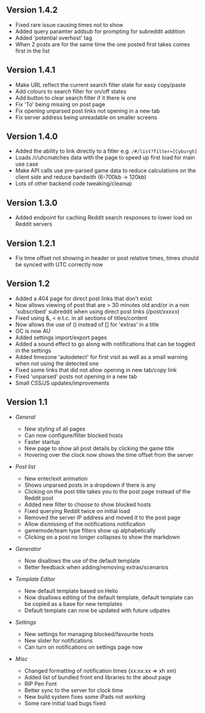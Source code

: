 ## Version 1.4.2

- Fixed rare issue causing times not to show
- Added query paramter addsub for prompting for subreddit addition
- Added 'potential overhost' tag
- When 2 posts are for the same time the one posted first takes comes first in the list

## Version 1.4.1

- Make URL reflect the current search filter state for easy copy/paste
- Add colours to search filter for on/off states
- Add button to clear search filter if it there is one
- Fix 'To' being missing on post page
- Fix opening unparsed post links not opening in a new tab
- Fix server address being unreadable on smaller screens

## Version 1.4.0

- Added the ability to link directly to a fitler e.g. `/#/list?filter=[Cyburgh]`
- Loads /r/uhcmatches data with the page to speed up first load for main use case
- Make API calls use pre-parsed game data to reduce calculations on the client side and reduce bandwith (6-700kb -> 120kb)
- Lots of other backend code tweaking/cleanup

##  Version 1.3.0

- Added endpoint for caching Reddit search responses to lower load on Reddit servers

## Version 1.2.1

- Fix time offset not showing in header or post relative times, times should be synced with UTC correctly now

## Version 1.2

- Added a 404 page for direct post links that don't exist
- Now allows viewing of post that are > 30 minutes old and/or in a non 'subscribed' subreddit when using direct post links (/post/xxxxx)
- Fixed using &, < e.t.c. in all sections of titles/content
- Now allows the use of () instead of [] for 'extras' in a title
- OC is now AU
- Added settings import/export pages
- Added a sound effect to go along with notifications that can be toggled in the settings
- Added timezone 'autodetect' for first visit as well as a small warning when not using the detected one
- Fixed some links that did not allow opening in new tab/copy link
- Fixed 'unparsed' posts not opening in a new tab
- Small CSS/JS updates/improvements

## Version 1.1

- *General*
    - New styling of all pages
    - Can now configure/filter blocked hosts
    - Faster startup
    - New page to show all post details by clicking the game title
    - Hovering over the clock now shows the time offset from the server

- *Post list*
    - New enter/exit animation
    - Shows unparsed posts in a dropdown if there is any
    - Clicking on the post title takes you to the post page instead of the Reddit post
    - Added new filter to choose to show blocked hosts
    - Fixed querying Reddit twice on initial load
    - Removed the server IP address and moved it to the post page
    - Allow dismissing of the notifications notification
    - gamemode/team type filters show up alphabetically
    - Clicking on a post no longer collapses to show the markdown

- *Generator*
    - Now disallows the use of the default template
    - Better feedback when adding/removing extras/scenarios

- *Template Editor*
    - New default template based on Helio
    - Now disallows editing of the default template, default template can be copied as a base for new templates
    - Default template can now be updated with future udpates

- *Settings*
    - New settings for managing blocked/favourite hosts
    - New slider for notifications
    - Can turn on notifications on settings page now

- *Misc*
    - Changed formatting of notification times (xx:xx:xx => xh xm)
    - Added list of bundled front end libraries to the about page
    - RIP Pen Font
    - Better sync to the server for clock time
    - New build system fixes some iPads not working
    - Some rare initial load bugs fixed
